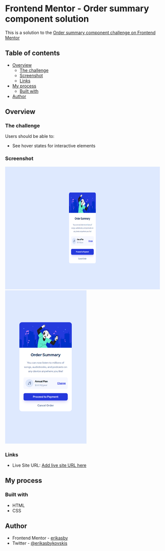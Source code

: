 # Frontend Mentor - Order summary component solution

This is a solution to the [Order summary component challenge on Frontend Mentor](https://www.frontendmentor.io/challenges/nft-preview-card-component-SbdUL_w0U)

## Table of contents

- [Overview](#overview)
  - [The challenge](#the-challenge)
  - [Screenshot](#screenshot)
  - [Links](#links)
- [My process](#my-process)
  - [Built with](#built-with)
- [Author](#author)

## Overview

### The challenge

Users should be able to:

- See hover states for interactive elements

### Screenshot

<img src="screenshots/desktop.png" height=400>
<img src="screenshots/mobile.png" height=500>

### Links

- Live Site URL: [Add live site URL here](https://your-live-site-url.com)

## My process

### Built with

- HTML
- CSS

## Author

- Frontend Mentor - [erikasby](https://www.frontendmentor.io/profile/erikasby)
- Twitter - [@erikasbykovskis](https://www.twitter.com/erikasbykovskis)
